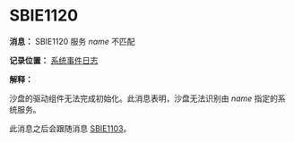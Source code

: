 # SBIE1120

**消息：** SBIE1120 服务 _name_ 不匹配

**记录位置：** [系统事件日志](SystemEventLog.md)

**解释：**

沙盘的驱动组件无法完成初始化。此消息表明，沙盘无法识别由 _name_ 指定的系统服务。

此消息之后会跟随消息 [SBIE1103](SBIE1103.md)。
